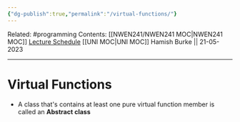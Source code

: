 ```yaml
---
{"dg-publish":true,"permalink":"/virtual-functions/"}
---
```


Related: #programming 
Contents: [[NWEN241/NWEN241 MOC\|NWEN241 MOC]]
[Lecture Schedule](https://ecs.wgtn.ac.nz/Courses/NWEN241_2023T1/LectureSchedule)
[[UNI MOC\|UNI MOC]]
Hamish Burke || 21-05-2023
***

# Virtual Functions

- A class that's contains at least one pure virtual function member is called an **Abstract class**